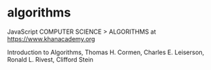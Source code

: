 # algorithms
JavaScript COMPUTER SCIENCE > ALGORITHMS at https://www.khanacademy.org

Introduction to Algorithms, Thomas H. Cormen, Charles E. Leiserson, Ronald L. Rivest, Clifford Stein
